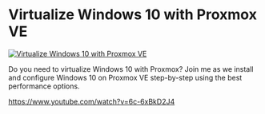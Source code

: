 # Virtualize Windows 10 with Proxmox VE

[![Virtualize Windows 10 with Proxmox VE](http://img.youtube.com/vi/6c-6xBkD2J4/0.jpg)](https://www.youtube.com/watch?v=6c-6xBkD2J4 "Virtualize Windows 10 with Proxmox VE")


Do you need to virtualize Windows 10 with Proxmox? Join me as we install and configure Windows 10 on Proxmox VE step-by-step using the best performance options.

https://www.youtube.com/watch?v=6c-6xBkD2J4